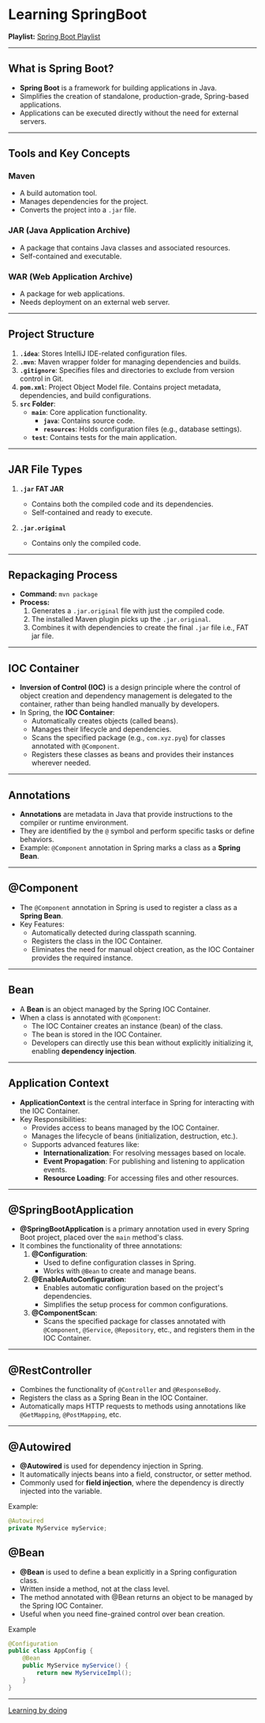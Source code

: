 # Learning SpringBoot

**Playlist:** [Spring Boot Playlist](https://youtube.com/playlist?list=PLA3GkZPtsafacdBLdd3p1DyRd5FGfr3Ue&si=iYfT_o7np-xORLFr)

---

## What is Spring Boot?
- **Spring Boot** is a framework for building applications in Java.
- Simplifies the creation of standalone, production-grade, Spring-based applications.
- Applications can be executed directly without the need for external servers.

---

## Tools and Key Concepts

### Maven
- A build automation tool.
- Manages dependencies for the project.
- Converts the project into a `.jar` file.

### JAR (Java Application Archive)
- A package that contains Java classes and associated resources.
- Self-contained and executable.

### WAR (Web Application Archive)
- A package for web applications.
- Needs deployment on an external web server.

---

## Project Structure

1. **`.idea`**: Stores IntelliJ IDE-related configuration files.
2. **`.mvn`**: Maven wrapper folder for managing dependencies and builds.
3. **`.gitignore`**: Specifies files and directories to exclude from version control in Git.
4. **`pom.xml`**: Project Object Model file. Contains project metadata, dependencies, and build configurations.
5. **`src` Folder**:
    - **`main`**: Core application functionality.
        - **`java`**: Contains source code.
        - **`resources`**: Holds configuration files (e.g., database settings).
    - **`test`**: Contains tests for the main application.

---

## JAR File Types

1. **`.jar` FAT JAR**
    - Contains both the compiled code and its dependencies.
    - Self-contained and ready to execute.

2. **`.jar.original`**
    - Contains only the compiled code.

---

## Repackaging Process

- **Command:** `mvn package`
- **Process:**
    1. Generates a `.jar.original` file with just the compiled code.
    2. The installed Maven plugin picks up the `.jar.original`.
    3. Combines it with dependencies to create the final `.jar` file i.e., FAT jar file.

---
## IOC Container

- **Inversion of Control (IOC)** is a design principle where the control of object creation and dependency management is delegated to the container, rather than being handled manually by developers.
- In Spring, the **IOC Container**:
    - Automatically creates objects (called beans).
    - Manages their lifecycle and dependencies.
    - Scans the specified package (e.g., `com.xyz.pyq`) for classes annotated with `@Component`.
    - Registers these classes as beans and provides their instances wherever needed.

---

## Annotations

- **Annotations** are metadata in Java that provide instructions to the compiler or runtime environment.
- They are identified by the `@` symbol and perform specific tasks or define behaviors.
- Example: `@Component` annotation in Spring marks a class as a **Spring Bean**.

---

## @Component

- The `@Component` annotation in Spring is used to register a class as a **Spring Bean**.
- Key Features:
    - Automatically detected during classpath scanning.
    - Registers the class in the IOC Container.
    - Eliminates the need for manual object creation, as the IOC Container provides the required instance.

---

## Bean

- A **Bean** is an object managed by the Spring IOC Container.
- When a class is annotated with `@Component`:
    - The IOC Container creates an instance (bean) of the class.
    - The bean is stored in the IOC Container.
    - Developers can directly use this bean without explicitly initializing it, enabling **dependency injection**.

---

## Application Context

- **ApplicationContext** is the central interface in Spring for interacting with the IOC Container.
- Key Responsibilities:
    - Provides access to beans managed by the IOC Container.
    - Manages the lifecycle of beans (initialization, destruction, etc.).
    - Supports advanced features like:
        - **Internationalization**: For resolving messages based on locale.
        - **Event Propagation**: For publishing and listening to application events.
        - **Resource Loading**: For accessing files and other resources.

---

## @SpringBootApplication

- **@SpringBootApplication** is a primary annotation used in every Spring Boot project, placed over the `main` method's class.
- It combines the functionality of three annotations:
    1. **@Configuration**:
        - Used to define configuration classes in Spring.
        - Works with `@Bean` to create and manage beans.
    2. **@EnableAutoConfiguration**:
        - Enables automatic configuration based on the project's dependencies.
        - Simplifies the setup process for common configurations.
    3. **@ComponentScan**:
        - Scans the specified package for classes annotated with `@Component`, `@Service`, `@Repository`, etc., and registers them in the IOC Container.

---

## @RestController

- Combines the functionality of `@Controller` and `@ResponseBody`.
- Registers the class as a Spring Bean in the IOC Container.
- Automatically maps HTTP requests to methods using annotations like `@GetMapping`, `@PostMapping`, etc.

---

## @Autowired

- **@Autowired** is used for dependency injection in Spring.
- It automatically injects beans into a field, constructor, or setter method.
- Commonly used for **field injection**, where the dependency is directly injected into the variable.

Example:
```java
@Autowired  
private MyService myService;  
```

## @Bean

- **@Bean** is used to define a bean explicitly in a Spring configuration class.
- Written inside a method, not at the class level.
- The method annotated with @Bean returns an object to be managed by the Spring IOC Container.
- Useful when you need fine-grained control over bean creation.

Example
```java
@Configuration  
public class AppConfig {  
    @Bean  
    public MyService myService() {  
        return new MyServiceImpl();  
    }  
}
```
---

[Learning by doing](https://github.com/eishapilkhwal/SpringBoot/Memoir.git)
